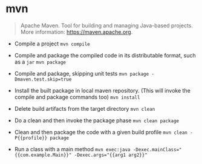 # mvn
> Apache Maven.
> Tool for building and managing Java-based projects.
> More information: <https://maven.apache.org>.

- Compile a project
`mvn compile`

- Compile and package the compiled code in its distributable format, such as a `jar`
`mvn package`

- Compile and package, skipping unit tests
`mvn package -Dmaven.test.skip=true`

- Install the built package in local maven repository. (This will invoke the compile and package commands too)
`mvn install`

- Delete build artifacts from the target directory
`mvn clean`

- Do a clean and then invoke the package phase
`mvn clean package`

- Clean and then package the code with a given build profile
`mvn clean -P{{profile}} package`

- Run a class with a main method
`mvn exec:java -Dexec.mainClass="{{com.example.Main}}" -Dexec.args="{{arg1 arg2}}"`
